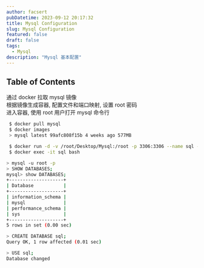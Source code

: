 ```yaml
---
author: facsert
pubDatetime: 2023-09-12 20:17:32
title: Mysql Configuration
slug: Mysql Configuration
featured: false
draft: false
tags:
  - Mysql
description: "Mysql 基本配置"
---
```


<!--
 * @Author: facsert
 * @Date: 2023-09-12 20:17:32
 * @LastEditTime: 2023-11-01 20:05:30
 * @LastEditors: facsert
 * @Description:
-->

## Table of Contents

通过 docker 拉取 mysql 镜像  
根据镜像生成容器, 配置文件和端口映射, 设置 root 密码  
进入容器, 使用 root 用户打开 mysql 命令行

```bash
 $ docker pull mysql
 $ docker images
 > mysql latest 99afc808f15b 4 weeks ago 577MB

 $ docker run -d -v /root/Desktop/Mysql:/root -p 3306:3306 --name sql -e MYSQL_ROOT_PASSWORD=111111 mysql
 $ docker exec -it sql bash

```

```bash
> mysql -u root -p
> SHOW DATABASES;
mysql> show DATABASES;
+--------------------+
| Database           |
+--------------------+
| information_schema |
| mysql              |
| performance_schema |
| sys                |
+--------------------+
5 rows in set (0.00 sec)

> CREATE DATABASE sql;
Query OK, 1 row affected (0.01 sec)

> USE sql;
Database changed
```
